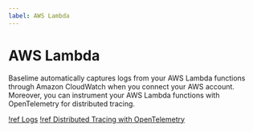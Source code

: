 ```yaml
---
label: AWS Lambda
---
```


# AWS Lambda

Baselime automatically captures logs from your AWS Lambda functions through Amazon CloudWatch when you connect your AWS account. Moreover, you can instrument your AWS Lambda functions with OpenTelemetry for distributed tracing.


[!ref Logs](./logs.md)
[!ref Distributed Tracing with OpenTelemetry](./traces/index.md)